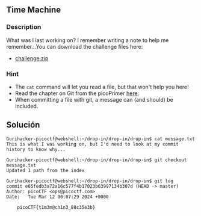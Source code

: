 ## Time Machine
### Description 

What was I last working on? I remember writing a note to help me remember...You can download the challenge files here:

- [challenge.zip](https://artifacts.picoctf.net/c_titan/163/challenge.zip)
### Hint

- The `cat` command will let you read a file, but that won't help you here!
- Read the chapter on Git from the picoPrimer [here](https://primer.picoctf.org/#_git_version_control).
- When committing a file with git, a message can (and should) be included.

## Solución 
```
Gurihacker-picoctf@webshell:~/drop-in/drop-in/drop-in$ cat message.txt 
This is what I was working on, but I'd need to look at my commit history to know why...

Gurihacker-picoctf@webshell:~/drop-in/drop-in/drop-in$ git checkout message.txt
Updated 1 path from the index

Gurihacker-picoctf@webshell:~/drop-in/drop-in/drop-in$ git log
commit e65fedb3a72a16c577f4b17023b63997134b307d (HEAD -> master)
Author: picoCTF <ops@picoctf.com>
Date:   Tue Mar 12 00:07:29 2024 +0000

    picoCTF{t1m3m@ch1n3_88c35e3b}

```
